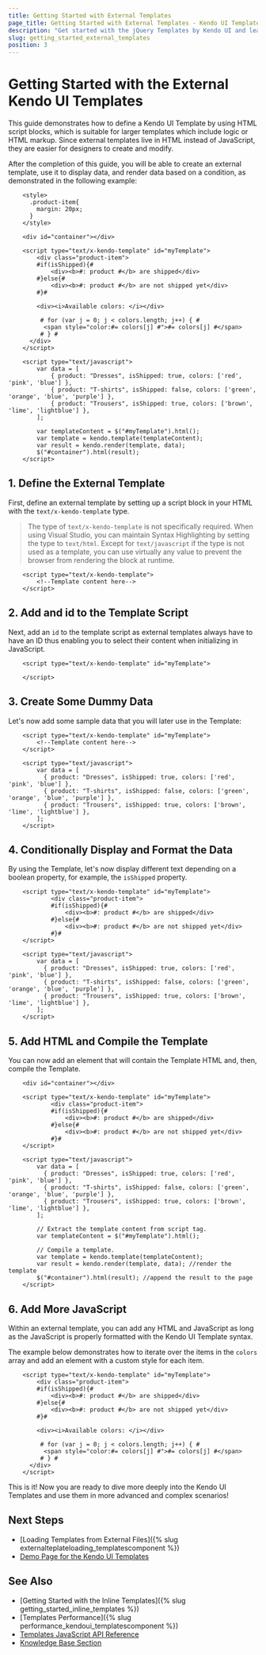 ```yaml
---
title: Getting Started with External Templates 
page_title: Getting Started with External Templates - Kendo UI Templates
description: "Get started with the jQuery Templates by Kendo UI and learn how to create an external template, use it to display data, and render data based on a condition."
slug: getting_started_external_templates
position: 3
---
```


# Getting Started with the External Kendo UI Templates

This guide demonstrates how to define a Kendo UI Template by using HTML script blocks, which is suitable for larger templates which include logic or HTML markup. Since external templates live in HTML instead of JavaScript, they are easier for designers to create and modify.

After the completion of this guide, you will be able to create an external template, use it to display data, and render data based on a condition, as demonstrated in the following example:

```dojo
    <style>
      .product-item{
        margin: 20px;
      }
    </style>
    
    <div id="container"></div>

    <script type="text/x-kendo-template" id="myTemplate">
    	<div class="product-item">
        #if(isShipped){#
            <div><b>#: product #</b> are shipped</div>
        #}else{#
            <div><b>#: product #</b> are not shipped yet</div>
        #}#

        <div><i>Available colors: </i></div>

         # for (var j = 0; j < colors.length; j++) { #
          <span style="color:#= colors[j] #">#= colors[j] #</span>
         # } #
      </div>
    </script>

    <script type="text/javascript">
		var data = [
		    { product: "Dresses", isShipped: true, colors: ['red', 'pink', 'blue'] },
			{ product: "T-shirts", isShipped: false, colors: ['green', 'orange', 'blue', 'purple'] },
			{ product: "Trousers", isShipped: true, colors: ['brown', 'lime', 'lightblue'] },
		];

		var templateContent = $("#myTemplate").html();
		var template = kendo.template(templateContent);	
		var result = kendo.render(template, data); 		
		$("#container").html(result); 
    </script>
```

## 1. Define the External Template

First, define an external template by setting up a script block in your HTML with the `text/x-kendo-template` type. 

> The type of `text/x-kendo-template` is not specifically required. When using Visual Studio, you can maintain Syntax Highlighting by setting the type to `text/html`. Except for `text/javascript` if the type is not used as a template, you can use virtually any value to prevent the browser from rendering the block at runtime.

```
    <script type="text/x-kendo-template">
        <!--Template content here-->
    </script>
```

## 2. Add and id to the Template Script 

Next, add an `id` to the template script as external templates always have to have an ID thus enabling you to select their content when initializing in JavaScript.

```
    <script type="text/x-kendo-template" id="myTemplate">
        
    </script>
```

## 3. Create Some Dummy Data

Let's now add some sample data that you will later use in the Template:

```
    <script type="text/x-kendo-template" id="myTemplate">
        <!--Template content here-->
    </script>

    <script type="text/javascript">        
        var data = [
          { product: "Dresses", isShipped: true, colors: ['red', 'pink', 'blue'] },
          { product: "T-shirts", isShipped: false, colors: ['green', 'orange', 'blue', 'purple'] },
          { product: "Trousers", isShipped: true, colors: ['brown', 'lime', 'lightblue'] },
        ];
    </script>
```

## 4. Conditionally Display and Format the Data  

By using the Template, let's now display different text depending on a boolean property, for example, the `isShipped` property.

```
    <script type="text/x-kendo-template" id="myTemplate">
        	<div class="product-item">
            #if(isShipped){#
                <div><b>#: product #</b> are shipped</div>
            #}else{#
                <div><b>#: product #</b> are not shipped yet</div>
            #}#
    </script>

    <script type="text/javascript">        
        var data = [
          { product: "Dresses", isShipped: true, colors: ['red', 'pink', 'blue'] },
          { product: "T-shirts", isShipped: false, colors: ['green', 'orange', 'blue', 'purple'] },
          { product: "Trousers", isShipped: true, colors: ['brown', 'lime', 'lightblue'] },
        ];
    </script>
```

## 5. Add HTML and Compile the Template

You can now add an element that will contain the Template HTML and, then, compile the Template.

```
    <div id="container"></div>

    <script type="text/x-kendo-template" id="myTemplate">
        	<div class="product-item">
            #if(isShipped){#
                <div><b>#: product #</b> are shipped</div>
            #}else{#
                <div><b>#: product #</b> are not shipped yet</div>
            #}#
    </script>

    <script type="text/javascript">        
        var data = [
          { product: "Dresses", isShipped: true, colors: ['red', 'pink', 'blue'] },
          { product: "T-shirts", isShipped: false, colors: ['green', 'orange', 'blue', 'purple'] },
          { product: "Trousers", isShipped: true, colors: ['brown', 'lime', 'lightblue'] },
        ];

        // Extract the template content from script tag.
        var templateContent = $("#myTemplate").html();

        // Compile a template.
		var template = kendo.template(templateContent);				
		var result = kendo.render(template, data); //render the template			
		$("#container").html(result); //append the result to the page
    </script>
```

## 6. Add More JavaScript

Within an external template, you can add any HTML and JavaScript as long as the JavaScript is properly formatted with the Kendo UI Template syntax.

The example below demonstrates how to iterate over the items in the `colors` array and add an element with a custom style for each item.

```
    <script type="text/x-kendo-template" id="myTemplate">
    	<div class="product-item">
        #if(isShipped){#
            <div><b>#: product #</b> are shipped</div>
        #}else{#
            <div><b>#: product #</b> are not shipped yet</div>
        #}#

        <div><i>Available colors: </i></div>

         # for (var j = 0; j < colors.length; j++) { #
          <span style="color:#= colors[j] #">#= colors[j] #</span>
         # } #
      </div>
    </script>
```

This is it! Now you are ready to dive more deeply into the Kendo UI Templates and use them in more advanced and complex scenarios!

## Next Steps

* [Loading Templates from External Files]({% slug externalteplateloading_templatescomponent %})
* [Demo Page for the Kendo UI Templates](https://demos.telerik.com/kendo-ui/templates/index)

## See Also

* [Getting Started with the Inline Templates]({% slug getting_started_inline_templates %})
* [Templates Performance]({% slug performance_kendoui_templatescomponent %})
* [Templates JavaScript API Reference](/api/javascript/kendo/methods/template)
* [Knowledge Base Section](/knowledge-base)


<script>
  window.onload = function() {
    document.getElementsByClassName("btn-run")[0].click();
  }
</script>